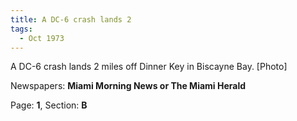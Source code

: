 ```yaml
---  
title: A DC-6 crash lands 2  
tags:  
  - Oct 1973  
---  
```

  
A DC-6 crash lands 2 miles off Dinner Key in Biscayne Bay. [Photo]  
  
Newspapers: **Miami Morning News or The Miami Herald**  
  
Page: **1**, Section: **B** 
